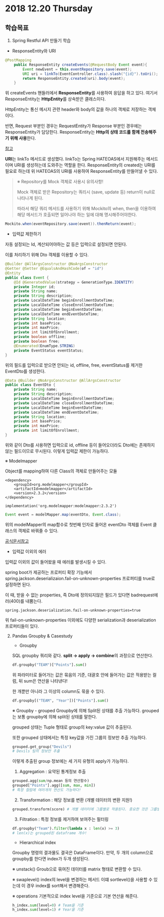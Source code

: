# 2018 12.20 Thursday

## 학습목표

1. Spring Restful API 만들기 학습

- ResponseEntity와 URI

```java
@PostMapping
    public ResponseEntity createEvents(@RequestBody Event event){
        Event newEvent = this.eventRepository.save(event);
        URI uri = linkTo(EventController.class).slash("{id}").toUri();
        return ResponseEntity.created(uri).body(event);
    }
```

위 createEvents 핸들러에서 **ResponseEntity**를 사용하여 응답을 하고 있다. 여기서 ResponseEntity는 **HttpEntity**를 상속받은 클래스이다. 

HttpEntity는 통신 메시지 관련 header와 body의 값을 하나의 객체로 저장하는 객체이다.

반면, Request 부분인 경우는 RequestEntity가 Response 부분인 경우에는 ResponseEntity가 담당한다. ResponseEntity는 **Http의 상태 코드를 함께 전송해주기 위해 사용**한다.

[참고](https://okky.kr/article/311196)

**URI**는 linkTo 메서드로 생성했다. linkTo는 Spring HATEOAS에서 지원해주는 메서드이며 URI를 생성하는데 도와주는 역할을 한다. ResponseEntity의 created는 URI를 필요로 하는데 위 HATEOAS의 URI를 사용하여 ResponseEntity를 만들어낼 수 있다.

> ※ Repository를 Mock 객체로 사용시 유의사항!
>
> Mock 객체로 받은 Repository는 쿼리시 (save, update 등) return이 null로 나타나게 된다.
>
> 따라서 해당 쿼리 메서드를 사용하기 위해 Mockito의 when, then을 이용하여 해당 메서드가 호출되면 일어나야 하는 일에 대해 명시해주어야한다.

```java
Mockito.when(eventRepository.save(event)).thenReturn(event);
```

- 입력값 제한하기

자동 설정되는 Id, 계산되어야하는 값 등은 입력으로 설정되면 안된다.

이를 처리하기 위해 Dto 객체를 이용할 수 있다.

```java
@Builder @AllArgsConstructor @NoArgsConstructor
@Getter @Setter @EqualsAndHashCode(of = "id")
@Entity
public class Event {
    @Id @GeneratedValue(strategy = GenerationType.IDENTITY)
    private Integer id;
    private String name;
    private String description;
    private LocalDateTime beginEnrollmentDateTime;
    private LocalDateTime closeEnrollmentDateTime;
    private LocalDateTime beginEventDateTime;
    private LocalDateTime endEventDateTime;
    private String location;
    private int basePrice;
    private int maxPrice;
    private int limitOfEnrollment;
    private boolean offline;
    private boolean free;
    @Enumerated(EnumType.STRING)
    private EventStatus eventStatus;
}
```

위의 필드를 입력으로 받으면 안되는 id, offline, free, eventStatus를 제거한 EventDto를 생성한다.

```java
@Data @Builder @NoArgsConstructor @AllArgsConstructor
public class EventDto {
    private String name;
    private String description;
    private LocalDateTime beginEnrollmentDateTime;
    private LocalDateTime closeEnrollmentDateTime;
    private LocalDateTime beginEventDateTime;
    private LocalDateTime endEventDateTime;
    private String location;
    private int basePrice;
    private int maxPrice;
    private int limitOfEnrollment;
}
```

위와 같이 Dto를 사용하면 입력으로 id, offline 등이 들어오더라도 Dto에는 존재하지 않는 필드이므로 무시된다. 이렇게 입력값 제한이 가능하다.

※ Modelmapper

Object를 mapping하여 다른 Class의 객체로 만들어주는 모듈

```
<dependency>
    <groupId>org.modelmapper</groupId>
    <artifactId>modelmapper</artifactId>
    <version>2.3.2</version>
</dependency>
```
```
implementation('org.modelmapper:modelmapper:2.3.2')
```
```java
Event event = modelMapper.map(eventDto, Event.class);
```

위의 modelMapper의 map함수로 첫번째 인자로 들어온 eventDto 객체를 Event 클래스의 객체로 바꿔줄 수 있다.

[공식문서참고](http://modelmapper.org/)

- 입력값 이외의 에러

입력값 이외의 값이 들어왔을 때 에러를 발생시킬 수 있다.

spring boot가 제공하는 프로퍼티 확장 기능에서 spring.jackson.deserializaion.fail-on-unknown-properties 프로퍼티를 true로 설정하면 된다.

이 때, 받을 수 없는 properties, 즉 Dto에 정의되지않은 필드가 있다면 badrequest에러(400)를 내뿜는다. 

```
spring.jackson.deserialization.fail-on-unknown-properties=true
```

위 fail-on-unknown-properties 이외에도 다양한 serialization과 deserialization 프로퍼티들이 있다.

2. Pandas Groupby & Casestudy

    - Groupby

    SQL groupby 쿼리와 같다. **split -> apply -> combine**의 과정으로 연산한다.

    ```python
    df.groupby("TEAM")["Points"].sum()
    ```
    위 파라미터로 들어가는 값은 묶음의 기준, 대괄호 안에 들어가는 값은 적용받는 컬럼, 뒤 sum은 연산을 나타낸다!

    한 개뿐만 아니라 그 이상의 column도 묶을 수 있다.

    ```python
    df.groupby[("TEAM", "Year"])["Points"].sum()
    ```

    ※ Groupby - grouped
    Groupby에 의해 Split된 상태를 추출 가능하다.
    grouped는 보통 groupby에 의해 split된 상태를 말한다.

    grouped 상태는 Tuple 형태로 group의 key:value 값이 추출된다.

    또한 grouped 상태에서는 특정 key값을 가진 그룹의 정보만 추출 가능하다.

    ```python
    grouped.get_group("Devils")
    # Devils 팀의 정보만 추출
    ```

    이렇게 추출된 group 정보에는 세 가지 유형의 apply가 가능하다.

    1. Aggregation : 요약된 통계정보 추출
    ```python
    grouped.agg(sum/np.mean 등의 연산함수)
    grouped["Points"].agg([sum, max, min])
    # 특정 컬럼에 여러개의 연산도 가능하다!
    ```
    2. Transformation : 해당 정보를 변환 (개별 데이터의 변환 지원!)

    ```python
    grouped.transform(score) # 개별 데이터에 그룹별로 적용된다. 중요한 것은 그룹별로 각각의 데이터에 적용한다.
    ```
    3. Filtration : 특정 정보를 제거하여 보여주는 필터링

    ```python
    df.groupby("Team").filter(lambda x : len(x) >= 3)
    # len(x)는 grouped된 dataframe 개수!
    ```


    - Hierarchical index

    Groupby 명령의 결과물도 결국은 DataFrame이다.
    만약, 두 개의 column으로 groupby를 한다면 index가 두개 생성된다.

    ※ unstack()
    Groub으로 묶여진 데이터를 matrix 형태로 변환할 수 있다.

    ※ swaplevel()
    index의 level을 변경하는 메서드 이떄 sortlevel()을 사용할 수 있는데 이 경우 index를 sort해서 변경해준다.

    ※ operations
    기본적으로 index level을 기준으로 기본 연산을 해준다.

    ```python
    h_index.sum(level=0) # Team을 기준
    h_index.sum(level=1) # Year을 기준
    ```
    